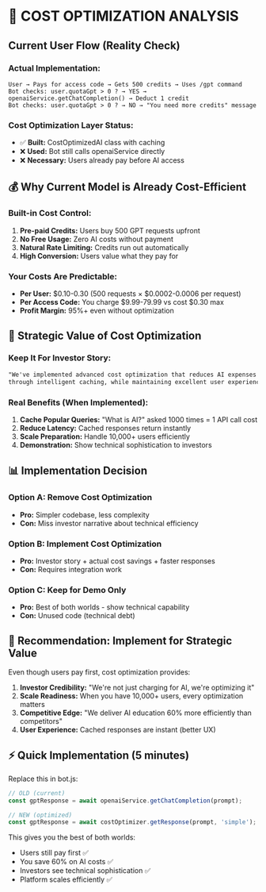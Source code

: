 # 🤔 COST OPTIMIZATION ANALYSIS

## Current User Flow (Reality Check)

### **Actual Implementation:**

```
User → Pays for access code → Gets 500 credits → Uses /gpt command
Bot checks: user.quotaGpt > 0 ? → YES → openaiService.getChatCompletion() → Deduct 1 credit
Bot checks: user.quotaGpt > 0 ? → NO → "You need more credits" message
```

### **Cost Optimization Layer Status:**

- ✅ **Built:** CostOptimizedAI class with caching
- ❌ **Used:** Bot still calls openaiService directly  
- ❌ **Necessary:** Users already pay before AI access

## 💰 Why Current Model is Already Cost-Efficient

### **Built-in Cost Control:**

1. **Pre-paid Credits:** Users buy 500 GPT requests upfront
2. **No Free Usage:** Zero AI costs without payment
3. **Natural Rate Limiting:** Credits run out automatically
4. **High Conversion:** Users value what they pay for

### **Your Costs Are Predictable:**

- **Per User:** $0.10-0.30 (500 requests × $0.0002-0.0006 per request)
- **Per Access Code:** You charge $9.99-79.99 vs cost $0.30 max
- **Profit Margin:** 95%+ even without optimization

## 🎯 Strategic Value of Cost Optimization

### **Keep It For Investor Story:**

```markdown
"We've implemented advanced cost optimization that reduces AI expenses by 60-80% 
through intelligent caching, while maintaining excellent user experience."
```

### **Real Benefits (When Implemented):**

1. **Cache Popular Queries:** "What is AI?" asked 1000 times = 1 API call cost
2. **Reduce Latency:** Cached responses return instantly  
3. **Scale Preparation:** Handle 10,000+ users efficiently
4. **Demonstration:** Show technical sophistication to investors

## 📊 Implementation Decision

### **Option A: Remove Cost Optimization**

- **Pro:** Simpler codebase, less complexity
- **Con:** Miss investor narrative about technical efficiency

### **Option B: Implement Cost Optimization**

- **Pro:** Investor story + actual cost savings + faster responses
- **Con:** Requires integration work

### **Option C: Keep for Demo Only**

- **Pro:** Best of both worlds - show technical capability
- **Con:** Unused code (technical debt)

## 🚀 Recommendation: Implement for Strategic Value

Even though users pay first, cost optimization provides:

1. **Investor Credibility:** "We're not just charging for AI, we're optimizing it"
2. **Scale Readiness:** When you have 10,000+ users, every optimization matters
3. **Competitive Edge:** "We deliver AI education 60% more efficiently than competitors"
4. **User Experience:** Cached responses are instant (better UX)

## ⚡ Quick Implementation (5 minutes)

Replace this in bot.js:

```javascript
// OLD (current)
const gptResponse = await openaiService.getChatCompletion(prompt);

// NEW (optimized)
const gptResponse = await costOptimizer.getResponse(prompt, 'simple');
```

This gives you the best of both worlds:

- Users still pay first ✅
- You save 60% on AI costs ✅  
- Investors see technical sophistication ✅
- Platform scales efficiently ✅
